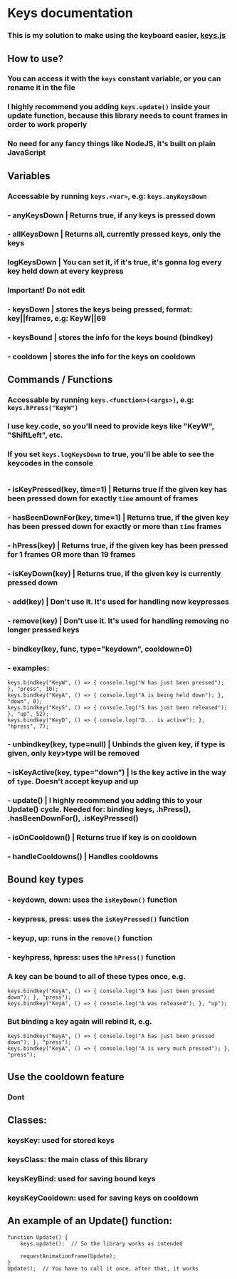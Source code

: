# Keys documentation
### This is my solution to make using the keyboard easier, [keys.js](../libs/keys.js)
## How to use?
### You can access it with the ```keys``` constant variable, or you can rename it in the file
### I highly recommend you adding ```keys.update()``` inside your update function, because this library needs to count frames in order to work properly
### No need for any fancy things like NodeJS, it's built on plain JavaScript

## Variables
### Accessable by running ```keys.<var>```, e.g: ```keys.anyKeysDown```

### - anyKeysDown       |       Returns true, if any keys is pressed down
### - allKeysDown       |       Returns all, currently pressed keys, only the keys
### logKeysDown         |       You can set it, if it's true, it's gonna log every key held down at every keypress

### **Important! Do not edit**
### - keysDown          |       stores the keys being pressed, format: key||frames, e.g: KeyW||69
### - keysBound         |       stores the info for the keys bound (bindkey)
### - cooldown          |       stores the info for the keys on cooldown

## Commands / Functions
### Accessable by running ```keys.<function>(<args>)```, e.g: ```keys.hPress("KeyW")```
### I use key.code, so you'll need to provide keys like "KeyW", "ShiftLeft", etc.
### If you set ```keys.logKeysDown``` to true, you'll be able to see the keycodes in the console
#
### - isKeyPressed(key, time=1)     |       Returns true if the given key has been pressed down for exactly ```time``` amount of frames
### - hasBeenDownFor(key, time=1)   |       Returns true, if the given key has been pressed down for exactly or more than ```time``` frames
### - hPress(key)                   |       Returns true, if the given key has been pressed for 1 frames OR more than 19 frames
### - isKeyDown(key)                |       Returns true, if the given key is currently pressed down
### - add(key)                      |       Don't use it. It's used for handling new keypresses
### - remove(key)                   |       Don't use it. It's used for handling removing no longer pressed keys
### - bindkey(key, func, type="keydown", cooldown=0)
###     - examples: 
```
keys.bindkey("KeyW", () => { console.log("W has just been pressed"); }, "press", 10);
keys.bindkey("KeyA", () => { console.log("A is being held down"); }, "down", 0);
keys.bindkey("KeyS", () => { console.log("S has just been released"); }, "up", 52);
keys.bindkey("KeyD", () => { console.log("D... is active"); }, "hpress", 7);
```
### - unbindkey(key, type=null)     |       Unbinds the given key, if type is given, only key>type will be removed
### - isKeyActive(key, type="down") |       Is the key active in the way of ```type```. Doesn't accept keyup and up
### - update()                      |       I highly recommend you adding this to your Update() cycle. Needed for: binding keys, .hPress(), .hasBeenDownFor(), .isKeyPressed()
### - isOnCooldown()                |       Returns true if key is on cooldown
### - handleCooldowns()             |       Handles cooldowns

## Bound key types
### - keydown, down: uses the ```isKeyDown()``` function
### - keypress, press: uses the ```isKeyPressed()``` function
### - keyup, up: runs in the ```remove()``` function
### - keyhpress, hpress: uses the ```hPress()``` function
### A key can be bound to all of these types once, e.g.
```
keys.bindkey("KeyA", () => { console.log("A has just been pressed down"); }, "press");
keys.bindkey("KeyA", () => { console.log("A was released"); }, "up");
```
### But binding a key again will rebind it, e.g.
```
keys.bindkey("KeyA", () => { console.log("A has just been pressed down"); }, "press");
keys.bindkey("KeyA", () => { console.log("A is very much pressed"); }, "press");
```
## Use the cooldown feature
### Dont
## Classes:
### keysKey: used for stored keys
### keysClass: the main class of this library
### keysKeyBind: used for saving bound keys
### keysKeyCooldown: used for saving keys on cooldown
## An example of an Update() function:
```
function Update() {
    keys.update();  // So the library works as intended

    requestAnimationFrame(Update);
}
Update();  // You have to call it once, after that, it works
```



